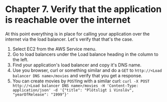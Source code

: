 # Chapter 7.  Verify that the application is reachable over the internet

At this point everything is in place for calling your application over the internet via the load balancer. Let's verify that that's the case.

1. Select EC2 from the AWS Service menu.
2. Go to load balancers under the Load balance heading in the column to the left.
3. Find your application's load balancer and copy it's DNS name.
4. Use you browser, curl or something similar and do a `GET` to `http://<Load balancer DNS name>/movies` and verify that you get a response.
5. You can create movies by `POST`ing with a similar curl: `curl -X POST http://<Load balancer DNS name>/movies -H 'Content-Type: application/json' -d '{"title": "Plötsligt i Vinslöv", "yearOfRelease": "1999"}'`
